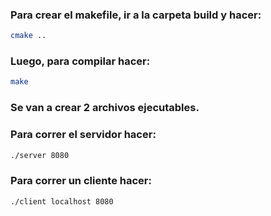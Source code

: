 
### Para crear el makefile, ir a la carpeta build y hacer:
```sh
cmake ..
```
### Luego, para compilar hacer:
```sh
make
```

### Se van a crear 2 archivos ejecutables.

### Para correr el servidor hacer:
```sh
./server 8080
```

### Para correr un cliente hacer:
```sh
./client localhost 8080
```


